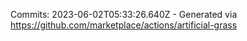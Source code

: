 Commits: 2023-06-02T05:33:26.640Z - Generated via https://github.com/marketplace/actions/artificial-grass
<br>
